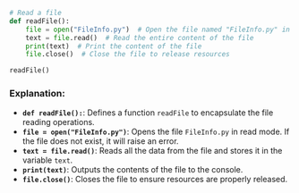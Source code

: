 
```python
# Read a file 
def readFile():
    file = open("FileInfo.py")  # Open the file named "FileInfo.py" in read mode
    text = file.read()  # Read the entire content of the file
    print(text)  # Print the content of the file
    file.close()  # Close the file to release resources

readFile()
```

### Explanation:
- **`def readFile():`**: Defines a function `readFile` to encapsulate the file reading operations.
- **`file = open("FileInfo.py")`**: Opens the file `FileInfo.py` in read mode. If the file does not exist, it will raise an error.
- **`text = file.read()`**: Reads all the data from the file and stores it in the variable `text`.
- **`print(text)`**: Outputs the contents of the file to the console.
- **`file.close()`**: Closes the file to ensure resources are properly released.

